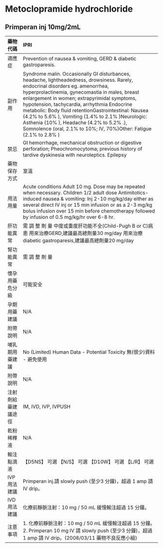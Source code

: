 # Metoclopramide hydrochloride

## Primperan inj 10mg/2mL

| 藥物代碼           | IPRI                                                                                                                                                                                                                                                                                                                                                                                                                                                                                                             |
|:-------------------|:-----------------------------------------------------------------------------------------------------------------------------------------------------------------------------------------------------------------------------------------------------------------------------------------------------------------------------------------------------------------------------------------------------------------------------------------------------------------------------------------------------------------|
| 適應症             | Prevention of nausea & vomiting, GERD & diabetic gastroparesis.                                                                                                                                                                                                                                                                                                                                                                                                                                                  |
| 副作用             | Syndrome malin. Occasionally GI disturbances, headache, lightheadedness, drowsiness. Rarely, endocrinal disorders eg. amenorrhea, hyperprolactinemia, gynecomastia in males, breast enlargement in women; extrapyrimidal symptoms, hypotension, tachycardia, arrhythmia Endocrine metabolic: Body fluid retentionGastrointestinal: Nausea (4.2% to 5.6% ), Vomiting (1.4% to 2.1% )Neurologic: Asthenia (10% ), Headache (4.2% to 5.2% .), Somnolence (oral, 2.1% to 10%; IV, 70%)Other: Fatigue (2.1% to 2.8% ) |
| 禁忌               | GI hemorrhage, mechanical obstruction or digestive perforation; Pheochromocytoma; previous history of tardive dyskinesia with neuroleptics. Epilepsy                                                                                                                                                                                                                                                                                                                                                             |
| 藥物保存方式       | 室溫                                                                                                                                                                                                                                                                                                                                                                                                                                                                                                             |
| 用法用量           | Acute conditions Adult 10 mg. Dose may be repeated when necessary. Children 1/2 adult dose Antimitotics-induced nausea & vomiting: Inj 2-10 mg/kg/day either as several direct IV inj or 15 min infusion or as a 2-3 mg/kg bolus infusion over 15 min before chemotherapy followed by infusion of 0.5 mg/kg/hr over 6-8 hr.                                                                                                                                                                                      |
| 肝功能異常         | 需 調 整 劑 量  中度或重度肝功能不全(Child-Pugh B or C)病患 用來治療GERD,建議最高總劑量30 mg/day 用來治療diabetic gastroparesis,建議最高總劑量20 mg/day                                                                                                                                                                                                                                                                                                                                                          |
| 腎功能異常         | 需 調 整 劑 量                                                                                                                                                                                                                                                                                                                                                                                                                                                                                                   |
| 懷孕用藥危分級     | 可能安全                                                                                                                                                                                                                                                                                                                                                                                                                                                                                                         |
| 孕期用藥建議       | N/A                                                                                                                                                                                                                                                                                                                                                                                                                                                                                                              |
| 附帶說明           | N/A                                                                                                                                                                                                                                                                                                                                                                                                                                                                                                              |
| 哺乳期用藥建議     | No (Limited) Human Data - Potential Toxicity 無(很少)資料 - 避免使用                                                                                                                                                                                                                                                                                                                                                                                                                                             |
| 附帶說明           | N/A                                                                                                                                                                                                                                                                                                                                                                                                                                                                                                              |
| 注射劑給藥建議途徑 | IM, IVD, IVP, IVPUSH                                                                                                                                                                                                                                                                                                                                                                                                                                                                                             |
| 乾粉稀釋液         | N/A                                                                                                                                                                                                                                                                                                                                                                                                                                                                                                              |
| 輸注點滴液         | 【D5NS】 可選  【N/S】 可選  【D10W】 可選  【L/R】 可選                                                                                                                                                                                                                                                                                                                                                                                                                                                         |
| IVP 用法建議       | Primperan inj.請 slowly push (至少3 分鐘)，超過 1 amp 請 IV drip。                                                                                                                                                                                                                                                                                                                                                                                                                                               |
| IVD 用法建議       | 化療前靜脈注射：10 mg / 50 mL 緩慢輸注超過 15 分鐘。                                                                                                                                                                                                                                                                                                                                                                                                                                                             |
| 注意事項           | 1. 化療前靜脈注射：10 mg / 50 mL 緩慢輸注超過 15 分鐘。 2. Primperan 10 mg IV 請 slowly push (至少3 分鐘)，超過 1 amp 請 IV drip。(2008/03/11 藥物不良反應小組)                                                                                                                                                                                                                                                                                                                                                  |

